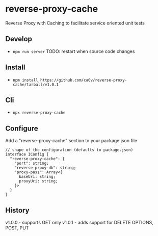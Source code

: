 # reverse-proxy-cache
Reverse Proxy with Caching to facilitate service oriented unit tests

## Develop

* `npm run server` TODO: restart when source code changes
 
## Install

- `npm install https://github.com/ca0v/reverse-proxy-cache/tarball/v1.0.1`

## Cli

- `npx reverse-proxy-cache`

## Configure

Add a "reverse-proxy-cache" section to your package.json file

```
// shape of the configuration (defaults to package.json)
interface IConfig {
  "reverse-proxy-cache": {
    "port": string;
    "reverse-proxy-db": string;
    "proxy-pass": Array<{
      baseUri: string;
      proxyUri: string;
    }>
  }
}
```

## History

v1.0.0 - supports GET only
v1.0.1 - adds support for DELETE OPTIONS, POST, PUT
